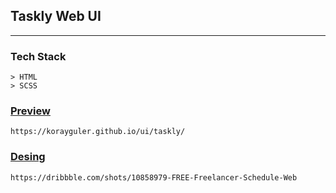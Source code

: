 ## Taskly Web UI

<hr>

### Tech Stack

```
> HTML
> SCSS
```

### [Preview](https://korayguler.github.io/ui/taskly/)

```
https://korayguler.github.io/ui/taskly/
```

### [Desing](https://dribbble.com/shots/10858979-FREE-Freelancer-Schedule-Web)

```
https://dribbble.com/shots/10858979-FREE-Freelancer-Schedule-Web
```
